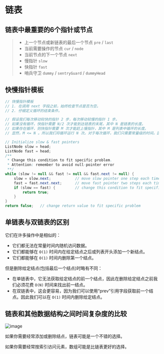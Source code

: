 # 链表

## 链表中最重要的6个指针或节点

> - 上一个节点或新链表的最后一个节点 `pre` / `last`
> - 当前需要操作的节点 `cur` / `node`  
> - 当前节点的下一个节点 `next`
> - 慢指针 `slow`
> - 快指针 `fast`
> - 哨兵守卫 `dummy` / `sentryGuard` / `dummyHead`  

## 快慢指针模板

```java
// 快慢指针模板
// 1. 在调用 next 字段之前，始终检查节点是否为空。
// 2. 仔细定义循环的结束条件。

// 假设我们每次移动较快的指针 2 步，每次移动较慢的指针 1 步。
// 如果没有循环，快指针需要 N/2 次才能到达链表的末尾，其中 N 是链表的长度。
// 如果存在循环，则快指针需要 M 次才能赶上慢指针，其中 M 是列表中循环的长度。
// 显然，M <= N 。所以我们将循环运行 N 次。对于每次循环，我们只需要常量级的时间。因此，该算法的时间复杂度总共为 O(N)。

// Initialize slow & fast pointers
ListNode slow = head;
ListNode fast = head;
/**
 * Change this condition to fit specific problem.
 * Attention: remember to avoid null-pointer error
 **/
while (slow != null && fast != null && fast.next != null) {
    slow = slow.next;           // move slow pointer one step each time
    fast = fast.next.next;      // move fast pointer two steps each time
    if (slow == fast) {         // change this condition to fit specific problem
        return true;
    }
}
return false;   // change return value to fit specific problem
```

## 单链表与双链表的区别

它们在许多操作中是相似的：

- 它们都无法在常量时间内随机访问数据。
- 它们都能够在 `O(1)` 时间内在给定结点之后或列表开头添加一个新结点。
- 它们都能够在 `O(1)` 时间内删除第一个结点。

但是删除给定结点(包括最后一个结点)时略有不同：

- 在单链表中，它无法获取给定结点的前一个结点，因此在删除给定结点之前我们必须花费 `O(N)` 时间来找出前一结点。
- 在双链表中，这会更容易，因为我们可以使用“prev”引用字段获取前一个结点。因此我们可以在 `O(1)` 时间内删除给定结点。

## 链表和其他数据结构之间时间复杂度的比较

![image](./images/时间复杂度比较.png)

如果你需要经常添加或删除结点，链表可能是一个不错的选择。

如果你需要经常按索引访问元素，数组可能是比链表更好的选择。
